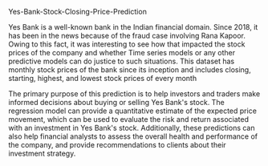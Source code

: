 Yes-Bank-Stock-Closing-Price-Prediction

Yes Bank is a well-known bank in the Indian financial domain. Since 2018, it has been in the news because of the fraud case involving Rana Kapoor.
Owing to this fact, it was interesting to see how that impacted the stock prices of the company and whether Time series models or any other predictive
models can do justice to such situations. This dataset has monthly stock prices of the bank since its inception and includes closing, starting, highest,
and lowest stock prices of every month


The primary purpose of this prediction is to help investors and traders make informed decisions about buying or selling Yes Bank's stock. The regression model can provide a quantitative estimate of the expected price movement, which can be used to evaluate the risk and return associated with an investment in Yes Bank's stock. Additionally, these predictions can also help financial analysts to assess the overall health and performance of the company, and provide recommendations to clients about their investment strategy.
